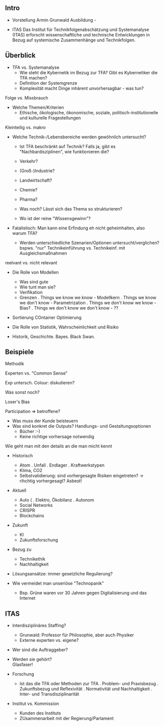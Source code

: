 Intro
---------------------------------
* Vorstellung Armin Grunwald
  Ausbildung - 

* ITAS
  Das Institut für Technikfolgenabschätzung und Systemanalyse (ITAS)
  erforscht wissenschaftliche und technische Entwicklungen in Bezug auf
  systemische Zusammenhänge und Technikfolgen. 

Überblick
-------------------------------------
* TFA vs. Systemanalyse
  - Wie steht die Kybernetik im Bezug zur TFA? Gibt es Kybernetiker die TFA machen?
  - Definition der Systemgrenze
  - Komplexität macht Dinge inhärent unvorhersagbar - was tun?

Folge vs. Missbrauch

* Welche Themen/Kriterien
  - Ethische, ökologische, ökonomische, soziale, politisch-institutionelle und 
    kulturelle Fragestellungen


Kleinteilig vs. makro

* Welche Technik-/Lebensbereiche werden gewöhnlich untersucht?
  - Ist TFA beschränkt auf Technik? Falls ja, gibt es "Nachbardisziplinen", wie funktionieren die?

  - Verkehr?
  - (Groß-)Industrie?
  - Landwirtschaft?
  - Chemie?
  - Pharma?
  - Was noch? Lässt sich das Thema so strukturieren?

  - Wo ist der reine "Wissensgewinn"?

* Fatalistisch: Man kann eine Erfindung eh nicht geheimhalten, also warum TFA?

  - Werden unterschiedliche Szenarien/Optionen untersucht/verglichen?
    bspws. "nur" Technikeinführung vs. Technikeinf. mit Ausgleichsmaßnahmen



reelvant vs. nicht relevant
* Die Rolle von Modellen
  - Was sind gute
  - Wie tunt man sie?
  - Verifikation
  - Grenzen 
    . Things we know we know - Modellkern
    . Things we know we don't know - Parametrization
    . Things we don't know we know - Bias?
    . Things we don't know we don't know - ??

* Sortierung COntainer Optimierung

* Die Rolle von Statistik, Wahrscheinlichkeit und Risiko

* Historik, Geschichte.
  Bayes. 
  Black Swan.
  
  
  
Beispiele
--------------------------------------

Methodik

Experten vs. "Common Sense"

Exp untersch. Colour: diskutieren?

Was sonst noch?


Loser's Bias

Participation => betroffene?

* Was muss der Kunde beisteuern
* Was sind konkret die Outputs? Handlungs- und Gestaltungsoptionen
  - Bücher :-)
  - Keine richtige vorhersage notwendig
  


Wie geht man mit den details an  die man micht kennt

* Historisch
  - Atom
    . Unfall
    . Endlager
    . Kraftwerkstypen
  - Klima, CO2
  - Selbstvalidierung: sind vorhergesagte Risiken eingetreten?
  -> rihchtig vorhergesagt? Asbest!
* Aktuell
  - Auto (
    . Elektro, Ökobilanz
    . Autonom
  - Social Networks
  - CRISPR
  - Blockchains
* Zukunft
  - KI
  - Zukunftsforschung
* Bezug zu 
  - Technikethik
  - Nachhaltigkeit
  
* Lösungsansätze: immer gesetzliche Regulierung?

* Wie vermeidet man unseriöse "Technopanik"
  - Bsp. Grüne waren vor 30 Jahren gegen Digitalisierung und das Internet


ITAS
---------------------------------
* Interdisziplinäres Staffing?
  - Grunwald: Professor für Philosophie, aber auch Physiker
  - Externe experten vs. eigene?


* Wer sind die Auftraggeber?
* Werden sie gehört?  
  Glasfaser!


* Forschung
  - Ist das die TFA oder Methoden zur TFA
    . Problem- und Praxisbezug
    . Zukunftsbezug und Reflexivität
    . Normativität und Nachhaltigkeit
    . Inter- und Transdisziplinarität
  
  

* Institut vs. Kommission
  - Kunden des Instituts
  - ZUsammenarbeit mit der Regierung/Parlament
  
  
  
